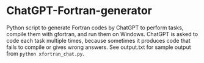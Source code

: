 # ChatGPT-Fortran-generator
Python script to generate Fortran codes by ChatGPT to perform tasks, compile them with gfortran, and run them on Windows. ChatGPT is asked to code each task multiple times, because sometimes it produces code that fails to compile or gives wrong answers. See output.txt for sample output from `python xfortran_chat.py`.
